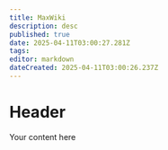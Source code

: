 ```yaml
---
title: MaxWiki
description: desc
published: true
date: 2025-04-11T03:00:27.281Z
tags: 
editor: markdown
dateCreated: 2025-04-11T03:00:26.237Z
---
```


# Header
Your content here